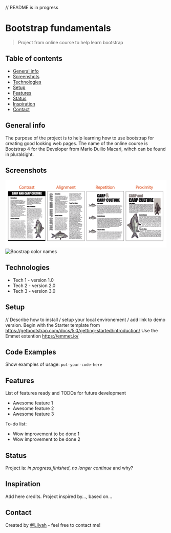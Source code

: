 // README is in progress

# Bootstrap fundamentals
> Project from online course to help learn bootstrap

## Table of contents
* [General info](#general-info)
* [Screenshots](#screenshots)
* [Technologies](#technologies)
* [Setup](#setup)
* [Features](#features)
* [Status](#status)
* [Inspiration](#inspiration)
* [Contact](#contact)

## General info
The purpose of the project is to help learning how to use bootstrap for creating good looking web pages.
The name of the online course is Bootstrap 4 for the Developer from Mario Duilio Macari, wihch can be found in pluralsight.

## Screenshots
![Principles of graphic design screenshot](./img/4_principles_of_graphic_design.png)
![Boostrap color names](./img/all_the_bootstrap_color_names.png.png)

## Technologies
* Tech 1 - version 1.0
* Tech 2 - version 2.0
* Tech 3 - version 3.0

## Setup
// Describe how to install / setup your local environement / add link to demo version.
Begin with the Starter template from https://getbootstrap.com/docs/5.0/getting-started/introduction/
Use the Emmet extention https://emmet.io/


## Code Examples
Show examples of usage:
`put-your-code-here`

## Features
List of features ready and TODOs for future development
* Awesome feature 1
* Awesome feature 2
* Awesome feature 3

To-do list:
* Wow improvement to be done 1
* Wow improvement to be done 2

## Status
Project is: _in progress_,_finished_, _no longer continue_ and why?

## Inspiration
Add here credits. Project inspired by..., based on...

## Contact
Created by [@Lilyah](https://github.com/Lilyah) - feel free to contact me!